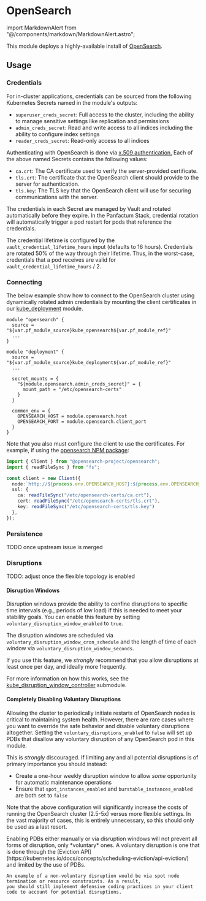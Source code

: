 # OpenSearch

import MarkdownAlert from "@/components/markdown/MarkdownAlert.astro";

This module deploys a highly-available install of [OpenSearch](https://opensearch.org/).

## Usage

### Credentials

For in-cluster applications, credentials can be sourced from the following Kubernetes Secrets named in the module's outputs:

- `superuser_creds_secret`: Full access to the cluster, including the ability to manage sensitive settings like replication and permissions
- `admin_creds_secret`: Read and write access to all indices including the ability to configure index settings
- `reader_creds_secret`: Read-only access to all indices

Authenticating with OpenSearch is done via [x.509 authentication.](https://docs.opensearch.org/docs/latest/security/authentication-backends/client-auth/)
Each of the above named Secrets contains the following values:

- `ca.crt`: The CA certificate used to verify the server-provided certificate.
- `tls.crt`: The certificate that the OpenSearch client should provide to the server for authentication.
- `tls.key`: The TLS key that the OpenSearch client will use for securing communications with the server.

The credentials in each Secret are managed by Vault and rotated automatically before they expire. In the Panfactum
Stack, credential rotation will automatically trigger a pod restart for pods that reference the credentials.

The credential lifetime is configured by the `vault_credential_lifetime_hours` input (defaults
to 16 hours). Credentials are rotated 50% of the way through their lifetime. Thus, in the worst-case,
credentials that a pod receives are valid for `vault_credential_lifetime_hours` / 2.

### Connecting

The below example show how to connect to the OpenSearch cluster
using dynamically rotated admin credentials by mounting the client certificates 
in our [kube_deployment](/main/reference/infrastructure-modules/submodule/kubernetes/kube_deployment) module.

```hcl
module "opensearch" {
  source = "${var.pf_module_source}kube_opensearch${var.pf_module_ref}"
  ...
}

module "deployment" {
  source = "${var.pf_module_source}kube_deployment${var.pf_module_ref}"
  ...
  
  secret_mounts = {
    "${module.opensearch.admin_creds_secret}" = {
      mount_path = "/etc/opensearch-certs"
    }
  }
  
  common_env = {
    OPENSEARCH_HOST = module.opensearch.host
    OPENSEARCH_PORT = module.opensearch.client_port
  }
}
```

Note that you also must configure the client to use the certificates. For example, if using the [opensearch NPM package](https://www.npmjs.com/package/@opensearch-project/opensearch):

```typescript
import { Client } from "@opensearch-project/opensearch";
import { readFileSync } from "fs";

const client = new Client({
  node:`http://${process.env.OPENSEARCH_HOST}:${process.env.OPENSEARCH_PORT}`,
  ssl: {
    ca: readFileSync("/etc/opensearch-certs/ca.crt"),
    cert: readFileSync("/etc/opensearch-certs/tls.crt"),
    key: readFileSync("/etc/opensearch-certs/tls.key")
  },
});
```

### Persistence

TODO once upstream issue is merged

### Disruptions

TODO: adjust once the flexible topology is enabled

#### Disruption Windows

Disruption windows provide the ability to confine disruptions to specific time intervals (e.g., periods of low load) if this is needed
to meet your stability goals. You can enable this feature by setting `voluntary_disruption_window_enabled` to `true`.

The disruption windows are scheduled via `voluntary_disruption_window_cron_schedule` and the length of time of each
window via `voluntary_disruption_window_seconds`.

If you use this feature, we *strongly* recommend that you allow disruptions at least once per day, and ideally more frequently.

For more information on how this works, see the
[kube_disruption_window_controller](/main/reference/infrastructure-modules/submodule/kubernetes/kube_disruption_window_controller)
submodule.

#### Completely Disabling Voluntary Disruptions

Allowing the cluster to periodically initiate restarts of OpenSearch nodes is critical to maintaining system health. However,
there are rare cases where you want to override the safe behavior and disable voluntary disruptions altogether. Setting
the `voluntary_disruptions_enabled` to `false` will set up PDBs that disallow any voluntary disruption of any OpenSearch
pod in this module.

This is *strongly* discouraged. If limiting any and all potential disruptions is of primary importance you should instead:

- Create a one-hour weekly disruption window to allow *some* opportunity for automatic maintenance operations
- Ensure that `spot_instances_enabled` and `burstable_instances_enabled` are both set to `false`

Note that the above configuration will significantly increase the costs of running the OpenSearch cluster (2.5-5x) versus more
flexible settings. In the vast majority of cases, this is entirely unnecessary, so this should only be used as a last resort.

<MarkdownAlert severity="warning">
    Enabling PDBs either manually or via disruption windows will not prevent all forms of disruption, only *voluntary* ones. A voluntary
    disruption is one that is done through the [Eviction API](https://kubernetes.io/docs/concepts/scheduling-eviction/api-eviction/)
    and limited by the use of PDBs.

    An example of a non-voluntary disruption would be via spot node termination or resource constraints. As a result,
    you should still implement defensive coding practices in your client code to account for potential disruptions.
</MarkdownAlert>
